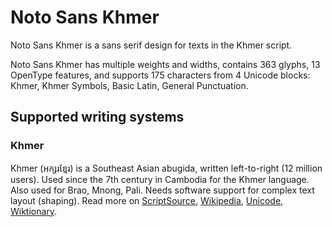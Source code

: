 
# Noto Sans Khmer

Noto Sans Khmer is a sans serif design for texts in the Khmer script. 

Noto Sans Khmer has multiple weights and widths, contains 363 glyphs, 13 OpenType features, and supports 175 characters from 4 Unicode blocks: Khmer, Khmer Symbols, Basic Latin, General Punctuation.


## Supported writing systems


### Khmer

Khmer (អក្សរខ្មែរ) is a Southeast Asian abugida, written left-to-right (12 million users). Used since the 7th century in Cambodia for the Khmer language. Also used for Brao, Mnong, Pali. Needs software support for complex text layout (shaping). Read more on [ScriptSource](https://scriptsource.org/scr/Khmr), [Wikipedia](https://en.wikipedia.org/wiki/ISO_15924:Khmr), [Unicode](https://www.unicode.org/versions/Unicode13.0.0/ch16.pdf#G64642), [Wiktionary](https://en.wiktionary.org/wiki/Category:Khmer_script).

